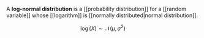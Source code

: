 A **log-normal distribution** is a [[probability distribution]] for a [[random variable]] whose [[logarithm]] is [[normally distributed|normal distribution]].

$$
\log(X) \sim \mathcal{N}\left(\mu, \sigma^2\right)
$$